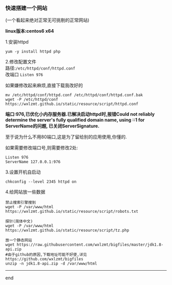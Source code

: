 
### 快速搭建一个网站
(一个看起来绝对正常无可挑剔的正常网站)

**linux版本:centos6 x64**

1.安装httpd
```shell
yum -y install httpd php
```
2.修改配置文件    
路径:`/etc/httpd/conf/httpd.conf`    
改端口 `Listen 976`

如果嫌修改起来麻烦,直接下载我改好的
```shell
mv /etc/httpd/conf/httpd.conf /etc/httpd/conf/httpd.conf.bak
wget -P /etc/httpd/conf https://wxlzmt.github.io/static/resource/script/httpd.conf
```
**端口:976,已优化小内存服务器.已解决启动httpd时,报错Could not reliably determine the server's fully qualified domain name, using ::1 for ServerName的问题, 已关闭ServerSignature.**    

至于说为什么不用80端口,这是为了留给别的应用使用,你懂的.

如果需要修改端口号,则需要修改2处:
```shell
Listen 976
ServerName 127.0.0.1:976
```
3.设置开机自启动
```shell
chkconfig --level 2345 httpd on
```
4.给网站放一些数据 

```shell
禁止搜索引擎搜到
wget -P /var/www/html https://wxlzmt.github.io/static/resource/script/robots.txt

探针(简体中文)
wget -P /var/www/html https://wxlzmt.github.io/static/resource/script/tz.php

放一个静态网站
wget https://raw.githubusercontent.com/wxlzmt/bigfiles/master/jdk1.8-api.zip
#由于github的原因,下载地址可能不好使,详见 https://github.com/wxlzmt/bigfiles
unzip -n jdk1.8-api.zip -d /var/www/html
```

---

end

